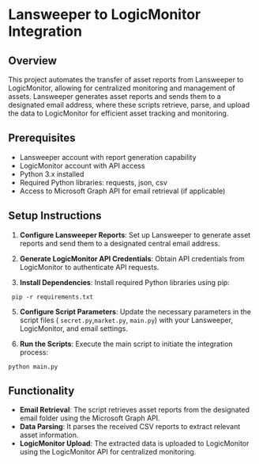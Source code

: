 # Lansweeper to LogicMonitor Integration

## Overview

This project automates the transfer of asset reports from Lansweeper to LogicMonitor, allowing for centralized monitoring and management of assets. Lansweeper generates asset reports and sends them to a designated email address, where these scripts retrieve, parse, and upload the data to LogicMonitor for efficient asset tracking and monitoring.

## Prerequisites

- Lansweeper account with report generation capability
- LogicMonitor account with API access
- Python 3.x installed
- Required Python libraries: requests, json, csv
- Access to Microsoft Graph API for email retrieval (if applicable)

## Setup Instructions

1. **Configure Lansweeper Reports**: Set up Lansweeper to generate asset reports and send them to a designated central email address.

2. **Generate LogicMonitor API Credentials**: Obtain API credentials from LogicMonitor to authenticate API requests.

3. **Install Dependencies**: Install required Python libraries using pip:
```
 pip -r requirements.txt
```
5. **Configure Script Parameters**: Update the necessary parameters in the script files ( `secret.py`,`market.py`, `main.py`) with your Lansweeper, LogicMonitor, and email settings.

6. **Run the Scripts**: Execute the main script to initiate the integration process:
```
python main.py
```


## Functionality

- **Email Retrieval**: The script retrieves asset reports from the designated email folder using the Microsoft Graph API.
- **Data Parsing**: It parses the received CSV reports to extract relevant asset information.
- **LogicMonitor Upload**: The extracted data is uploaded to LogicMonitor using the LogicMonitor API for centralized monitoring.



